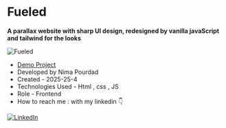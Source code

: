 # Fueled
**A parallax website with sharp UI design, redesigned by vanilla javaScript and tailwind for the looks**

![Fueled](https://github.com/user-attachments/assets/ffbf7fb2-7dc5-4a05-9f91-93de9322b46e)
- [Demo Project](https://nima-frontend.github.io/fueled-parallax/)
- Developed by Nima Pourdad
- Created - 2025-25-4
- Technologies Used - Html , css , JS 
- Role - Frontend
- How to reach me : with my linkedin  👇
  
[![LinkedIn](https://img.shields.io/badge/LinkedIn-0077B5?style=for-the-badge&logo=linkedin&logoColor=white)](https://linkedin.com/in/nima-pourdad-b2a5bb331)
